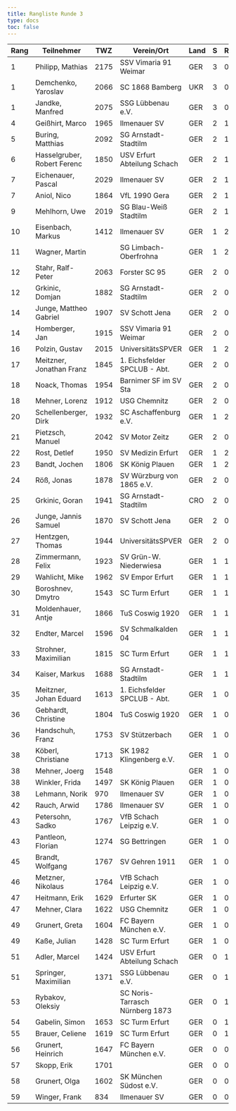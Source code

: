 ```yaml
---
title: Rangliste Runde 3
type: docs
toc: false
---
```


| Rang | Teilnehmer                  | TWZ  | Verein/Ort                      | Land | S   | R   | V   | Punkte | Buchh | SoBerg |
| ---- | --------------------------- | ---- | ------------------------------- | ---- | --- | --- | --- | ------ | ----- | ------ |
| 1    | Philipp, Mathias            | 2175 | SSV Vimaria 91 Weimar           | GER  | 3   | 0   | 0   | 3.0    | 5.0   | 5.00   |
| 1    | Demchenko, Yaroslav         | 2066 | SC 1868 Bamberg                 | UKR  | 3   | 0   | 0   | 3.0    | 5.0   | 5.00   |
| 1    | Jandke, Manfred             | 2075 | SSG Lübbenau e.V.               | GER  | 3   | 0   | 0   | 3.0    | 5.0   | 5.00   |
| 4    | Geißhirt, Marco             | 1965 | Ilmenauer SV                    | GER  | 2   | 1   | 0   | 2.5    | 6.0   | 4.75   |
| 5    | Buring, Matthias            | 2092 | SG Arnstadt-Stadtilm            | GER  | 2   | 1   | 0   | 2.5    | 5.5   | 4.25   |
| 6    | Hasselgruber, Robert Ferenc | 1850 | USV Erfurt Abteilung Schach     | GER  | 2   | 1   | 0   | 2.5    | 5.0   | 3.75   |
| 7    | Eichenauer, Pascal          | 2029 | Ilmenauer SV                    | GER  | 2   | 1   | 0   | 2.5    | 4.5   | 3.50   |
| 7    | Aniol, Nico                 | 1864 | VfL 1990 Gera                   | GER  | 2   | 1   | 0   | 2.5    | 4.5   | 3.50   |
| 9    | Mehlhorn, Uwe               | 2019 | SG Blau-Weiß Stadtilm           | GER  | 2   | 1   | 0   | 2.5    | 4.0   | 2.75   |
| 10   | Eisenbach, Markus           | 1412 | Ilmenauer SV                    | GER  | 1   | 2   | 0   | 2.0    | 6.5   | 4.25   |
| 11   | Wagner, Martin              |      | SG Limbach-Oberfrohna           | GER  | 1   | 2   | 0   | 2.0    | 6.0   | 4.00   |
| 12   | Stahr, Ralf-Peter           | 2063 | Forster SC 95                   | GER  | 2   | 0   | 1   | 2.0    | 6.0   | 3.00   |
| 12   | Grkinic, Domjan             | 1882 | SG Arnstadt-Stadtilm            | GER  | 2   | 0   | 1   | 2.0    | 6.0   | 3.00   |
| 14   | Junge, Mattheo Gabriel      | 1907 | SV Schott Jena                  | GER  | 2   | 0   | 1   | 2.0    | 5.0   | 2.00   |
| 14   | Homberger, Jan              | 1915 | SSV Vimaria 91 Weimar           | GER  | 2   | 0   | 1   | 2.0    | 5.0   | 2.00   |
| 16   | Polzin, Gustav              | 2015 | UniversitätsSPVER               | GER  | 1   | 2   | 0   | 2.0    | 4.5   | 2.75   |
| 17   | Meitzner, Jonathan Franz    | 1845 | 1. Eichsfelder SPCLUB - Abt.    | GER  | 2   | 0   | 1   | 2.0    | 4.5   | 2.00   |
| 18   | Noack, Thomas               | 1954 | Barnimer SF im SV Sta           | GER  | 2   | 0   | 1   | 2.0    | 4.5   | 1.50   |
| 18   | Mehner, Lorenz              | 1912 | USG Chemnitz                    | GER  | 2   | 0   | 1   | 2.0    | 4.5   | 1.50   |
| 20   | Schellenberger, Dirk        | 1932 | SC Aschaffenburg e.V.           | GER  | 1   | 2   | 0   | 2.0    | 4.0   | 2.25   |
| 21   | Pietzsch, Manuel            | 2042 | SV Motor Zeitz                  | GER  | 2   | 0   | 1   | 2.0    | 4.0   | 2.00   |
| 22   | Rost, Detlef                | 1950 | SV Medizin Erfurt               | GER  | 1   | 2   | 0   | 2.0    | 4.0   | 2.00   |
| 23   | Bandt, Jochen               | 1806 | SK König Plauen                 | GER  | 1   | 2   | 0   | 2.0    | 3.5   | 2.25   |
| 24   | Röß, Jonas                  | 1878 | SV Würzburg von 1865 e.V.       | GER  | 2   | 0   | 1   | 2.0    | 3.5   | 1.50   |
| 25   | Grkinic, Goran              | 1941 | SG Arnstadt-Stadtilm            | CRO  | 2   | 0   | 1   | 2.0    | 3.5   | 1.00   |
| 26   | Junge, Jannis Samuel        | 1870 | SV Schott Jena                  | GER  | 2   | 0   | 1   | 2.0    | 3.0   | 1.00   |
| 27   | Hentzgen, Thomas            | 1944 | UniversitätsSPVER               | GER  | 2   | 0   | 1   | 2.0    | 2.5   | 1.50   |
| 28   | Zimmermann, Felix           | 1923 | SV Grün-W. Niederwiesa          | GER  | 1   | 1   | 0   | 1.5    | 5.0   | 2.25   |
| 29   | Wahlicht, Mike              | 1962 | SV Empor Erfurt                 | GER  | 1   | 1   | 1   | 1.5    | 5.0   | 1.75   |
| 30   | Boroshnev, Dmytro           | 1543 | SC Turm Erfurt                  | GER  | 1   | 1   | 1   | 1.5    | 5.0   | 1.50   |
| 31   | Moldenhauer, Antje          | 1866 | TuS Coswig 1920                 | GER  | 1   | 1   | 1   | 1.5    | 4.5   | 1.75   |
| 32   | Endter, Marcel              | 1596 | SV Schmalkalden 04              | GER  | 1   | 1   | 1   | 1.5    | 4.0   | 1.50   |
| 33   | Strohner, Maximilian        | 1815 | SC Turm Erfurt                  | GER  | 1   | 1   | 1   | 1.5    | 4.0   | 0.75   |
| 34   | Kaiser, Markus              | 1688 | SG Arnstadt-Stadtilm            | GER  | 1   | 1   | 1   | 1.5    | 3.5   | 0.75   |
| 35   | Meitzner, Johan Eduard      | 1613 | 1. Eichsfelder SPCLUB - Abt.    | GER  | 1   | 0   | 2   | 1.0    | 6.0   | 2.00   |
| 36   | Gebhardt, Christine         | 1804 | TuS Coswig 1920                 | GER  | 1   | 0   | 2   | 1.0    | 6.0   | 1.00   |
| 36   | Handschuh, Franz            | 1753 | SV Stützerbach                  | GER  | 1   | 0   | 2   | 1.0    | 6.0   | 1.00   |
| 38   | Köberl, Christiane          | 1713 | SK 1982 Klingenberg e.V.        | GER  | 1   | 0   | 2   | 1.0    | 5.0   | 1.00   |
| 38   | Mehner, Joerg               | 1548 |                                 | GER  | 1   | 0   | 2   | 1.0    | 5.0   | 1.00   |
| 38   | Winkler, Frida              | 1497 | SK König Plauen                 | GER  | 1   | 0   | 2   | 1.0    | 5.0   | 1.00   |
| 38   | Lehmann, Norik              | 970  | Ilmenauer SV                    | GER  | 1   | 0   | 2   | 1.0    | 5.0   | 1.00   |
| 42   | Rauch, Arwid                | 1786 | Ilmenauer SV                    | GER  | 1   | 0   | 2   | 1.0    | 5.0   | 0.50   |
| 43   | Petersohn, Sadko            | 1767 | VfB Schach Leipzig e.V.         | GER  | 1   | 0   | 2   | 1.0    | 4.5   | 0.00   |
| 43   | Pantleon, Florian           | 1274 | SG Bettringen                   | GER  | 1   | 0   | 2   | 1.0    | 4.5   | 0.00   |
| 45   | Brandt, Wolfgang            | 1767 | SV Gehren 1911                  | GER  | 1   | 0   | 2   | 1.0    | 4.0   | 0.00   |
| 46   | Metzner, Nikolaus           | 1764 | VfB Schach Leipzig e.V.         | GER  | 1   | 0   | 2   | 1.0    | 3.5   | 0.50   |
| 47   | Heitmann, Erik              | 1629 | Erfurter SK                     | GER  | 1   | 0   | 2   | 1.0    | 3.5   | 0.00   |
| 47   | Mehner, Clara               | 1622 | USG Chemnitz                    | GER  | 1   | 0   | 2   | 1.0    | 3.5   | 0.00   |
| 49   | Grunert, Greta              | 1604 | FC Bayern München e.V.          | GER  | 1   | 0   | 2   | 1.0    | 3.0   | 0.00   |
| 49   | Kaße, Julian                | 1428 | SC Turm Erfurt                  | GER  | 1   | 0   | 2   | 1.0    | 3.0   | 0.00   |
| 51   | Adler, Marcel               | 1424 | USV Erfurt Abteilung Schach     | GER  | 0   | 1   | 2   | 0.5    | 5.0   | 0.75   |
| 51   | Springer, Maximilian        | 1371 | SSG Lübbenau e.V.               | GER  | 0   | 1   | 2   | 0.5    | 5.0   | 0.75   |
| 53   | Rybakov, Oleksiy            |      | SC Noris-Tarrasch Nürnberg 1873 | GER  | 0   | 1   | 2   | 0.5    | 4.5   | 1.00   |
| 54   | Gabelin, Simon              | 1653 | SC Turm Erfurt                  | GER  | 0   | 1   | 2   | 0.5    | 4.5   | 0.25   |
| 55   | Brauer, Celiene             | 1619 | SC Turm Erfurt                  | GER  | 0   | 1   | 2   | 0.5    | 3.5   | 0.25   |
| 56   | Grunert, Heinrich           | 1647 | FC Bayern München e.V.          | GER  | 0   | 0   | 3   | 0.0    | 5.0   | 0.00   |
| 57   | Skopp, Erik                 | 1701 |                                 | GER  | 0   | 0   | 3   | 0.0    | 4.5   | 0.00   |
| 58   | Grunert, Olga               | 1602 | SK München Südost e.V.          | GER  | 0   | 0   | 3   | 0.0    | 4.0   | 0.00   |
| 59   | Winger, Frank               | 834  | Ilmenauer SV                    | GER  | 0   | 0   | 3   | 0.0    | 3.5   | 0.00   |